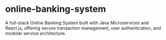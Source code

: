# online-banking-system
A full-stack Online Banking System built with Java Microservices and React.js, offering secure transaction management, user authentication, and modular service architecture.
